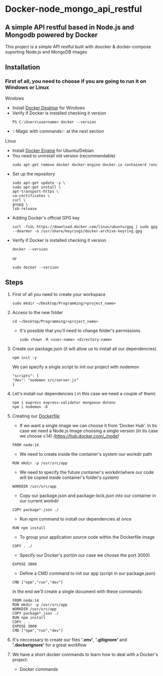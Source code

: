 # Docker-node_mongo_api_restful
## A simple API restful based in Node.js and Mongodb powered by Docker
This project is a simple API restful built with doocker & docker-compose suporting Node.js and MongoDB images 
## Installation
### First of all, you need to choose if you are going to run it on Windows or Linux
Windows
- Install [Docker Desktop](https://docs.docker.com/docker-for-windows/install/) for Windows
- Verify if Docker is installed checking it version
    ```
    PS C:\Users\username> docker --version
    ```
- ✨Magic  with commands✨ at the next section

Linux
- Install [Docker Engine](https://docs.docker.com/engine/install/ubuntu/) for Ubuntu/Debian
- You need to uninstall old version (recommendable)
    ```
    sudo apt-get remove docker docker-engine docker.io containerd runc
    ```
- Set up the repository
    ```
    sudo apt-get update -y \
    sudo apt-get install \
    apt-transport-https \
    ca-certificates \
    curl \
    gnupg \
    lsb-release
    ```
- Adding Docker's official GPG key
    ```
    curl -fsSL https://download.docker.com/linux/ubuntu/gpg | sudo gpg --dearmor -o /usr/share/keyrings/docker-archive-keyring.gpg
    ```
- Verify if Docker is installed checking it version
    ```
    docker --version
    ```
    or
    ```
    sudo docker --version
    ```
## Steps
1. First of all you need to create your workspace
    ```
    sudo mkdir ~/Desktop/Programming/<project_name>
    ```
2. Access to the new folder
    ```
    cd ~/Desktop/Programming/<project_name>
    ```
    
    -  It's possible that you'll need to change folder's permissions
        ```
        sudo chown -R <user-name> <directory-name>
        ```
3. Create our package.json (it will allow us to install all our dependencies)
    ```
    npm init -y
    ```
    We can specify a single script to init our project with nodemon
    ```
    "scripts": {
    "dev": "nodemon src/server.js"
    }
    ```
4. Let's install our dependencies ( in this case we need a couple of them)
    ```
    npm i express express-validator mongoose dotenv
    npm i nodemon -D
    ```
5. Creating our [Dockerfile](https://docs.docker.com/engine/reference/builder/)
    - If we want a single image we can choose it from 'Docker Hub'. In tis case we need a Node.js Image choosing a single version (in tis case we choose v.14)
    (https://hub.docker.com/_/node)
    ```
    FROM node:14
    ```
    - We need to create inside the container's system our workdir path
    ```
    RUN mkdir -p /usr/src/app
    ```
    - We need to specify the future container's workdir(where our code will be copied inside container's folder's system)
    ```
    WORKDIR /usr/src/app
    ```
    - Copy our package.json and package-lock.json into our container in our current workdir
    ```
    COPY package*.json ./
    ```
    - Run npm command to install our dependencies at once
    ```
    RUN npm install
    ```
    - To group your application source code within the Dockerfile image
    ```
    COPY . ./
    ```
    - Specify our Docker's port(in our case we choose the port 3000)
    ```
    EXPOSE 3000
    ```
    - Define a CMD command to init our app (script in our package.json)
    ```
    CMD ["npm","run","dev"]
    ```
    In the end we'll create a single document with these commands: 
    ```
    FROM node:14
    RUN mkdir -p /usr/src/app
    WORKDIR /usr/src/app
    COPY package*.json ./
    RUN npm install
    COPY . . 
    EXPOSE 3000
    CMD ["npm","run","dev"]
    ```
6. It's neccessary to create our files **'.env'**, **'.gitignore'** and **'.dockerignore'** for a great workflow
7. We have a short docker commands to learn how to deal with a Docker's project:
    - Docker commands
